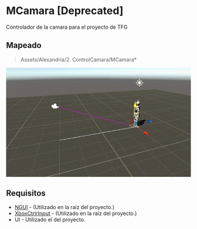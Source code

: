 # MCamara [Deprecated]
Controlador de la camara para el proyecto de TFG

## Mapeado

> Assets/Alexandria/2. ControlCamara/MCamara*

<p align="center">
  <img src="https://github.com/MoonAntonio/MCamara/blob/master/Res/prevMCamara.gif?raw=true">
</p>

## Requisitos

+ [NGUI](http://www.tasharen.com/?page_id=140) - (Utilizado en la raiz del proyecto.)
+ [XboxCtrlrInput](https://github.com/JISyed/Unity-XboxCtrlrInput) - (Utilizado en la raiz del proyecto.)
+ UI - Utilizado el del proyecto.
